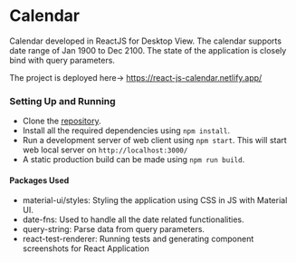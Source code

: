 # Calendar

Calendar developed in ReactJS for Desktop View. The calendar supports date range of Jan 1900 to Dec 2100. 
The state of the application is closely bind with query parameters.

The project is deployed here-> https://react-js-calendar.netlify.app/

### Setting Up and Running

- Clone the [repository](https://github.com/shantanutomar/calendar.git).
- Install all the required dependencies using `npm install`.
- Run a development server of web client using `npm start`. This will start web local server on `http://localhost:3000/`
- A static production build can be made using `npm run build`.

#### Packages Used

- material-ui/styles: Styling the application using CSS in JS with Material UI.
- date-fns: Used to handle all the date related functionalities.
- query-string: Parse data from query parameters.
- react-test-renderer: Running tests and generating component screenshots for React Application